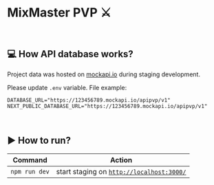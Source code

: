 # MixMaster PVP ⚔️

&nbsp;

## 💻 How API database works?

Project data was hosted on [mockapi.io](https://mockapi.io/) during staging development.

Please update `.env` variable. File example:


```
DATABASE_URL="https://123456789.mockapi.io/apipvp/v1"
NEXT_PUBLIC_DATABASE_URL="https://123456789.mockapi.io/apipvp/v1"
```

&nbsp;

## ▶️ How to run?

| Command       | Action                                    |
| ------------- | ----------------------------------------- |
| `npm run dev` | start staging on [`http://localhost:3000/`](#) |